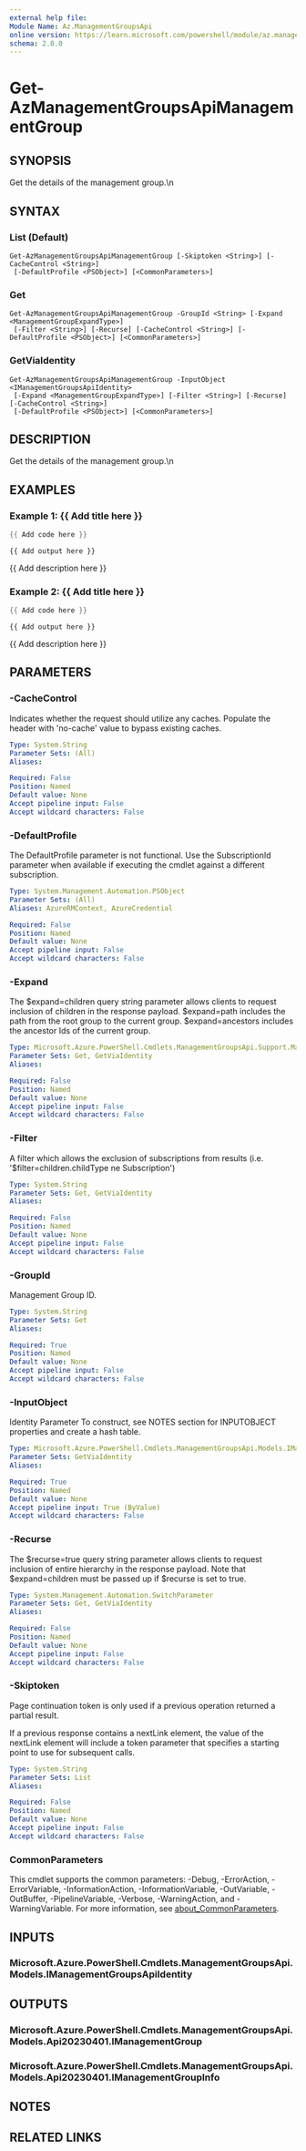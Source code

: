 ```yaml
---
external help file:
Module Name: Az.ManagementGroupsApi
online version: https://learn.microsoft.com/powershell/module/az.managementgroupsapi/get-azmanagementgroupsapimanagementgroup
schema: 2.0.0
---
```


# Get-AzManagementGroupsApiManagementGroup

## SYNOPSIS
Get the details of the management group.\n

## SYNTAX

### List (Default)
```
Get-AzManagementGroupsApiManagementGroup [-Skiptoken <String>] [-CacheControl <String>]
 [-DefaultProfile <PSObject>] [<CommonParameters>]
```

### Get
```
Get-AzManagementGroupsApiManagementGroup -GroupId <String> [-Expand <ManagementGroupExpandType>]
 [-Filter <String>] [-Recurse] [-CacheControl <String>] [-DefaultProfile <PSObject>] [<CommonParameters>]
```

### GetViaIdentity
```
Get-AzManagementGroupsApiManagementGroup -InputObject <IManagementGroupsApiIdentity>
 [-Expand <ManagementGroupExpandType>] [-Filter <String>] [-Recurse] [-CacheControl <String>]
 [-DefaultProfile <PSObject>] [<CommonParameters>]
```

## DESCRIPTION
Get the details of the management group.\n

## EXAMPLES

### Example 1: {{ Add title here }}
```powershell
{{ Add code here }}
```

```output
{{ Add output here }}
```

{{ Add description here }}

### Example 2: {{ Add title here }}
```powershell
{{ Add code here }}
```

```output
{{ Add output here }}
```

{{ Add description here }}

## PARAMETERS

### -CacheControl
Indicates whether the request should utilize any caches.
Populate the header with 'no-cache' value to bypass existing caches.

```yaml
Type: System.String
Parameter Sets: (All)
Aliases:

Required: False
Position: Named
Default value: None
Accept pipeline input: False
Accept wildcard characters: False
```

### -DefaultProfile
The DefaultProfile parameter is not functional.
Use the SubscriptionId parameter when available if executing the cmdlet against a different subscription.

```yaml
Type: System.Management.Automation.PSObject
Parameter Sets: (All)
Aliases: AzureRMContext, AzureCredential

Required: False
Position: Named
Default value: None
Accept pipeline input: False
Accept wildcard characters: False
```

### -Expand
The $expand=children query string parameter allows clients to request inclusion of children in the response payload.
$expand=path includes the path from the root group to the current group.
$expand=ancestors includes the ancestor Ids of the current group.

```yaml
Type: Microsoft.Azure.PowerShell.Cmdlets.ManagementGroupsApi.Support.ManagementGroupExpandType
Parameter Sets: Get, GetViaIdentity
Aliases:

Required: False
Position: Named
Default value: None
Accept pipeline input: False
Accept wildcard characters: False
```

### -Filter
A filter which allows the exclusion of subscriptions from results (i.e.
'$filter=children.childType ne Subscription')

```yaml
Type: System.String
Parameter Sets: Get, GetViaIdentity
Aliases:

Required: False
Position: Named
Default value: None
Accept pipeline input: False
Accept wildcard characters: False
```

### -GroupId
Management Group ID.

```yaml
Type: System.String
Parameter Sets: Get
Aliases:

Required: True
Position: Named
Default value: None
Accept pipeline input: False
Accept wildcard characters: False
```

### -InputObject
Identity Parameter
To construct, see NOTES section for INPUTOBJECT properties and create a hash table.

```yaml
Type: Microsoft.Azure.PowerShell.Cmdlets.ManagementGroupsApi.Models.IManagementGroupsApiIdentity
Parameter Sets: GetViaIdentity
Aliases:

Required: True
Position: Named
Default value: None
Accept pipeline input: True (ByValue)
Accept wildcard characters: False
```

### -Recurse
The $recurse=true query string parameter allows clients to request inclusion of entire hierarchy in the response payload.
Note that $expand=children must be passed up if $recurse is set to true.

```yaml
Type: System.Management.Automation.SwitchParameter
Parameter Sets: Get, GetViaIdentity
Aliases:

Required: False
Position: Named
Default value: None
Accept pipeline input: False
Accept wildcard characters: False
```

### -Skiptoken
Page continuation token is only used if a previous operation returned a partial result.

If a previous response contains a nextLink element, the value of the nextLink element will include a token parameter that specifies a starting point to use for subsequent calls.

```yaml
Type: System.String
Parameter Sets: List
Aliases:

Required: False
Position: Named
Default value: None
Accept pipeline input: False
Accept wildcard characters: False
```

### CommonParameters
This cmdlet supports the common parameters: -Debug, -ErrorAction, -ErrorVariable, -InformationAction, -InformationVariable, -OutVariable, -OutBuffer, -PipelineVariable, -Verbose, -WarningAction, and -WarningVariable. For more information, see [about_CommonParameters](http://go.microsoft.com/fwlink/?LinkID=113216).

## INPUTS

### Microsoft.Azure.PowerShell.Cmdlets.ManagementGroupsApi.Models.IManagementGroupsApiIdentity

## OUTPUTS

### Microsoft.Azure.PowerShell.Cmdlets.ManagementGroupsApi.Models.Api20230401.IManagementGroup

### Microsoft.Azure.PowerShell.Cmdlets.ManagementGroupsApi.Models.Api20230401.IManagementGroupInfo

## NOTES

## RELATED LINKS


